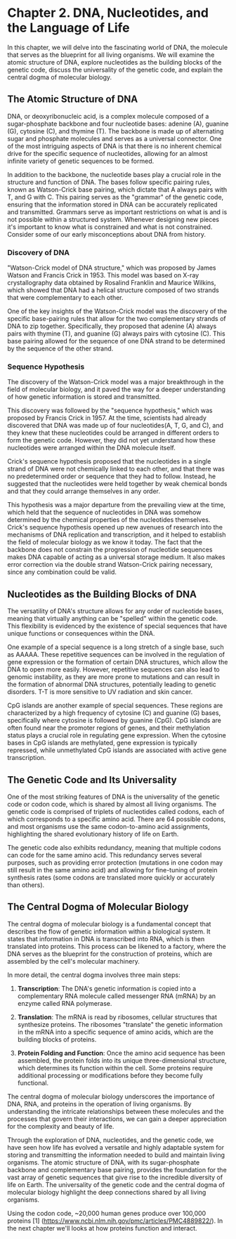 # Chapter 2. DNA, Nucleotides, and the Language of Life

In this chapter, we will delve into the fascinating world of DNA, the molecule that serves as the
blueprint for all living organisms. We will examine the atomic structure of DNA, explore
nucleotides as the building blocks of the genetic code, discuss the universality of the genetic
code, and explain the central dogma of molecular biology.


## The Atomic Structure of DNA

DNA, or deoxyribonucleic acid, is a complex molecule composed of a sugar-phosphate backbone and four
nucleotide bases: adenine (A), guanine (G), cytosine (C), and thymine (T). The backbone is made up
of alternating sugar and phosphate molecules and serves as a universal connector. One of the most
intriguing aspects of DNA is that there is no inherent chemical drive for the specific sequence of
nucleotides, allowing for an almost infinite variety of genetic sequences to be formed.

In addition to the backbone, the nucleotide bases play a crucial role in the structure and function
of DNA. The bases follow specific pairing rules, known as Watson-Crick base pairing, which dictate
that A always pairs with T, and G with C. This pairing serves as the "grammar" of the genetic code,
ensuring that the information stored in DNA can be accurately replicated and transmitted. Grammars
serve as important restrictions on what is and is not possible within a structured system. Whenever
designing new pieces it's important to know what is constrained and what is not constrained.
Consider some of our early misconceptions about DNA from history.


### Discovery of DNA

"Watson-Crick model of DNA structure," which was proposed by James Watson and Francis Crick in 1953.
 This model was based on X-ray crystallography data obtained by Rosalind Franklin and Maurice
 Wilkins, which showed that DNA had a helical structure composed of two strands that were
 complementary to each other.

One of the key insights of the Watson-Crick model was the discovery of the specific base-pairing
rules that allow for the two complementary strands of DNA to zip together. Specifically, they
proposed that adenine (A) always pairs with thymine (T), and guanine (G) always pairs with
cytosine (C). This base pairing allowed for the sequence of one DNA strand to be determined by the
sequence of the other strand.


### Sequence Hypothesis

The discovery of the Watson-Crick model was a major breakthrough in the field of molecular biology,
and it paved the way for a deeper understanding of how genetic information is stored and
transmitted.

This discovery was followed by the "sequence hypothesis," which was proposed by Francis Crick in
1957. At the time, scientists had already discovered that DNA was made up of four nucleotides(A, T,
G, and C), and they knew that these nucleotides could be arranged in different orders to form the
genetic code. However, they did not yet understand how these nucleotides were arranged within the
DNA molecule itself.

Crick's sequence hypothesis proposed that the nucleotides in a single strand of DNA were not
chemically linked to each other, and that there was no predetermined order or sequence that they
had to follow. Instead, he suggested that the nucleotides were held together by weak chemical bonds
and that they could arrange themselves in any order.

This hypothesis was a major departure from the prevailing view at the time, which held that the
sequence of nucleotides in DNA was somehow determined by the chemical properties of the nucleotides
themselves. Crick's sequence hypothesis opened up new avenues of research into the mechanisms of
DNA replication and transcription, and it helped to establish the field of molecular biology as we
know it today. The fact that the backbone does not constrain the progression of nucleotide
sequences makes DNA capable of acting as a universal storage medium. It also makes error correction
via the double strand Watson-Crick pairing necessary, since any combination could be valid.


## Nucleotides as the Building Blocks of DNA

The versatility of DNA's structure allows for any order of nucleotide bases, meaning that virtually
anything can be "spelled" within the genetic code. This flexibility is evidenced by the existence
of special sequences that have unique functions or consequences within the DNA.

One example of a special sequence is a long stretch of a single base, such as AAAAA. These
repetitive sequences can be involved in the regulation of gene expression or the formation of
certain DNA structures, which allow the DNA to open more easily. However, repetitive sequences can
also lead to genomic instability, as they are more prone to mutations and can result in the
formation of abnormal DNA structures, potentially leading to genetic disorders. T-T is more
sensitive to UV radiation and skin cancer.

CpG islands are another example of special sequences. These regions are characterized by a high
frequency of cytosine (C) and guanine (G) bases, specifically where cytosine is followed by
guanine (CpG). CpG islands are often found near the promoter regions of genes, and their
methylation status plays a crucial role in regulating gene expression. When the cytosine bases in
CpG islands are methylated, gene expression is typically repressed, while unmethylated CpG islands
are associated with active gene transcription.


## The Genetic Code and Its Universality

One of the most striking features of DNA is the universality of the genetic code or codon code,
which is shared by almost all living organisms. The genetic code is comprised of triplets of
nucleotides called codons, each of which corresponds to a specific amino acid. There are 64
possible codons, and most organisms use the same codon-to-amino acid assignments, highlighting the
shared evolutionary history of life on Earth.

The genetic code also exhibits redundancy, meaning that multiple codons can code for the same amino
acid. This redundancy serves several purposes, such as providing error protection (mutations in one
codon may still result in the same amino acid) and allowing for fine-tuning of protein synthesis
rates (some codons are translated more quickly or accurately than others).


## The Central Dogma of Molecular Biology

The central dogma of molecular biology is a fundamental concept that describes the flow of genetic
information within a biological system. It states that information in DNA is transcribed into RNA,
which is then translated into proteins. This process can be likened to a factory, where the DNA
serves as the blueprint for the construction of proteins, which are assembled by the cell's
molecular machinery.

In more detail, the central dogma involves three main steps:

1. **Transcription**: The DNA's genetic information is copied into a complementary RNA molecule
called messenger RNA (mRNA) by an enzyme called RNA polymerase. 

2. **Translation**: The mRNA is read by ribosomes, cellular structures that synthesize proteins. The
ribosomes "translate" the genetic information in the mRNA into a specific sequence of amino acids,
which are the building blocks of proteins. 

3. **Protein Folding and Function**: Once the amino acid sequence has been assembled, the protein
folds into its unique three-dimensional structure, which determines its function within the cell.
Some proteins require additional processing or modifications before they become fully functional.

The central dogma of molecular biology underscores the importance of DNA, RNA, and proteins in the
operation of living organisms. By understanding the intricate relationships between these molecules
and the processes that govern their interactions, we can gain a deeper appreciation for the
complexity and beauty of life.

Through the exploration of DNA, nucleotides, and the genetic code, we have seen how life has evolved
a versatile and highly adaptable system for storing and transmitting the information needed to
build and maintain living organisms. The atomic structure of DNA, with its sugar-phosphate backbone
and complementary base pairing, provides the foundation for the vast array of genetic sequences
that give rise to the incredible diversity of life on Earth. The universality of the genetic code
and the central dogma of molecular biology highlight the deep connections shared by all living
organisms.

Using the codon code, ~20,000 human genes produce over 100,000 proteins [1]
(https://www.ncbi.nlm.nih.gov/pmc/articles/PMC4889822/). In the next chapter we'll looks at how
proteins function and interact. 
